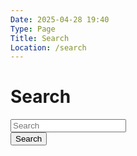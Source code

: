 ```yaml
---
Date: 2025-04-28 19:40
Type: Page
Title: Search
Location: /search
---
```


# <i class="fa-solid fa-fw fa-magnifying-glass"></i> Search

<form class="search" action="?" method="get">
<input placeholder="Search" type="text" name="search">
<div class="submit">
<button type="submit">Search</button></div>
</form>
